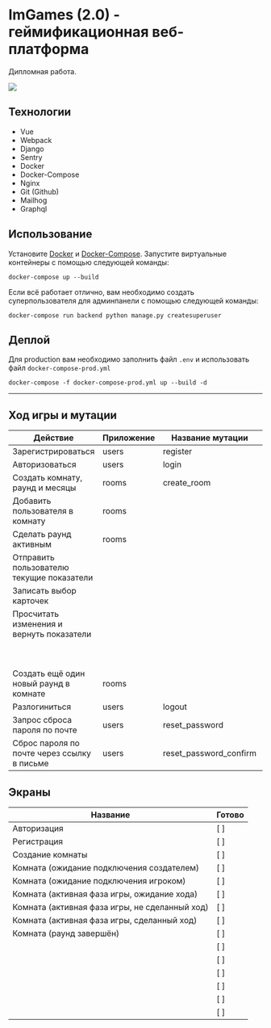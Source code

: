 # ImGames (2.0) - геймификационная веб-платформа

Дипломная работа.

<a href="https://github.com/Glazkoff/imgames">
    <img src="https://img.shields.io/static/v1?label=%D0%92%D0%B5%D1%80%D1%81%D0%B8%D1%8F&message=2.0&color=green" />
</a>

## Технологии

- Vue
- Webpack
- Django
- Sentry
- Docker
- Docker-Compose
- Nginx
- Git (Github)
- Mailhog
- Graphql

## Использование

Установите [Docker](https://docs.docker.com/install/) и [Docker-Compose](https://docs.docker.com/compose/). Запустите виртуальные контейнеры с помощью следующей команды:

`docker-compose up --build`

Если всё работает отлично, вам необходимо создать суперпользователя для админпанели с помощью следующей команды:

`docker-compose run backend python manage.py createsuperuser`

## Деплой

Для production вам необходимо заполнить файл `.env` и использовать файл `docker-compose-prod.yml`

`docker-compose -f docker-compose-prod.yml up --build -d`

---

## Ход игры и мутации

| Действие                                    | Приложение | Название мутации       | Готово |
| ------------------------------------------- | ---------- | ---------------------- | ------ |
| Зарегистрироваться                          | users      | register               | [x]    |
| Авторизоваться                              | users      | login                  | [x]    |
| Создать комнату, раунд и месяцы             | rooms      | create_room            | [x]    |
| Добавить пользователя в комнату             | rooms      |                        | [ ]    |
| Сделать раунд активным                      | rooms      |                        | [ ]    |
| Отправить пользователю текущие показатели   |            |                        | [ ]    |
| Записать выбор карточек                     |            |                        | [ ]    |
| Просчитать изменения и вернуть показатели   |            |                        | [ ]    |
|                                             |            |                        | [ ]    |
|                                             |            |                        | [ ]    |
| Создать ещё один новый раунд в комнате      | rooms      |                        | [ ]    |
| Разлогиниться                               | users      | logout                 | [x]    |
| Запрос сброса пароля по почте               | users      | reset_password         | [x]    |
| Сброс пароля по почте через ссылку в письме | users      | reset_password_confirm | [x]    |

## Экраны

| Название                                       | Готово |
| ---------------------------------------------- | ------ |
| Авторизация                                    | [ ]    |
| Регистрация                                    | [ ]    |
| Создание комнаты                               | [ ]    |
| Комната (ожидание подключения создателем)      | [ ]    |
| Комната (ожидание подключения игроком)         | [ ]    |
| Комната (активная фаза игры, ожидание хода)    | [ ]    |
| Комната (активная фаза игры, не сделанный ход) | [ ]    |
| Комната (активная фаза игры, сделанный ход)    | [ ]    |
| Комната (раунд завершён)                       | [ ]    |
|                                                | [ ]    |
|                                                | [ ]    |
|                                                | [ ]    |
|                                                | [ ]    |
|                                                | [ ]    |
|                                                | [ ]    |
